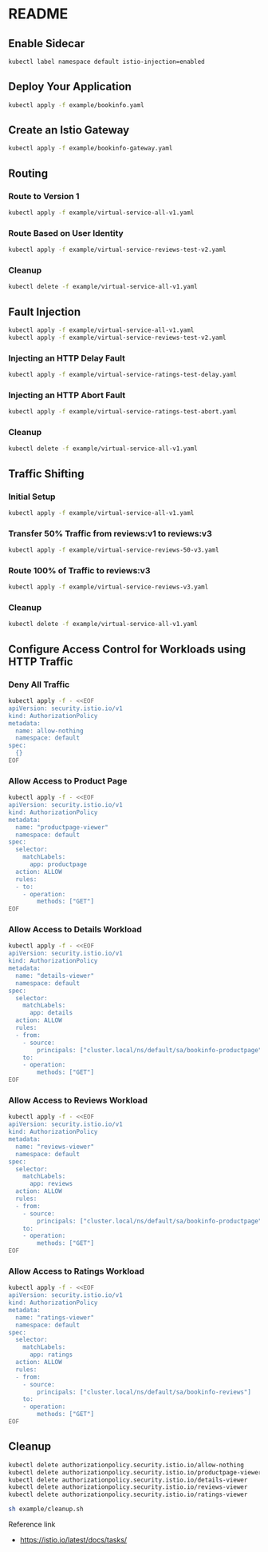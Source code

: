 # README

## Enable Sidecar

```sh
kubectl label namespace default istio-injection=enabled
```

## Deploy Your Application

```sh
kubectl apply -f example/bookinfo.yaml
```

## Create an Istio Gateway

```sh
kubectl apply -f example/bookinfo-gateway.yaml
```

## Routing

### Route to Version 1

```sh
kubectl apply -f example/virtual-service-all-v1.yaml
```

### Route Based on User Identity

```sh
kubectl apply -f example/virtual-service-reviews-test-v2.yaml
```

### Cleanup

```sh
kubectl delete -f example/virtual-service-all-v1.yaml
```

## Fault Injection

```sh
kubectl apply -f example/virtual-service-all-v1.yaml
kubectl apply -f example/virtual-service-reviews-test-v2.yaml
```

### Injecting an HTTP Delay Fault

```sh
kubectl apply -f example/virtual-service-ratings-test-delay.yaml
```

### Injecting an HTTP Abort Fault

```sh
kubectl apply -f example/virtual-service-ratings-test-abort.yaml
```

### Cleanup

```sh
kubectl delete -f example/virtual-service-all-v1.yaml
```

## Traffic Shifting

### Initial Setup

```sh
kubectl apply -f example/virtual-service-all-v1.yaml
```

### Transfer 50% Traffic from reviews:v1 to reviews:v3

```sh
kubectl apply -f example/virtual-service-reviews-50-v3.yaml
```

### Route 100% of Traffic to reviews:v3

```sh
kubectl apply -f example/virtual-service-reviews-v3.yaml
```

### Cleanup

```sh
kubectl delete -f example/virtual-service-all-v1.yaml
```

## Configure Access Control for Workloads using HTTP Traffic

### Deny All Traffic

```sh
kubectl apply -f - <<EOF
apiVersion: security.istio.io/v1
kind: AuthorizationPolicy
metadata:
  name: allow-nothing
  namespace: default
spec:
  {}
EOF
```

### Allow Access to Product Page

```sh
kubectl apply -f - <<EOF
apiVersion: security.istio.io/v1
kind: AuthorizationPolicy
metadata:
  name: "productpage-viewer"
  namespace: default
spec:
  selector:
    matchLabels:
      app: productpage
  action: ALLOW
  rules:
  - to:
    - operation:
        methods: ["GET"]
EOF
```

### Allow Access to Details Workload

```sh
kubectl apply -f - <<EOF
apiVersion: security.istio.io/v1
kind: AuthorizationPolicy
metadata:
  name: "details-viewer"
  namespace: default
spec:
  selector:
    matchLabels:
      app: details
  action: ALLOW
  rules:
  - from:
    - source:
        principals: ["cluster.local/ns/default/sa/bookinfo-productpage"]
    to:
    - operation:
        methods: ["GET"]
EOF
```

### Allow Access to Reviews Workload

```sh
kubectl apply -f - <<EOF
apiVersion: security.istio.io/v1
kind: AuthorizationPolicy
metadata:
  name: "reviews-viewer"
  namespace: default
spec:
  selector:
    matchLabels:
      app: reviews
  action: ALLOW
  rules:
  - from:
    - source:
        principals: ["cluster.local/ns/default/sa/bookinfo-productpage"]
    to:
    - operation:
        methods: ["GET"]
EOF
```

### Allow Access to Ratings Workload

```sh
kubectl apply -f - <<EOF
apiVersion: security.istio.io/v1
kind: AuthorizationPolicy
metadata:
  name: "ratings-viewer"
  namespace: default
spec:
  selector:
    matchLabels:
      app: ratings
  action: ALLOW
  rules:
  - from:
    - source:
        principals: ["cluster.local/ns/default/sa/bookinfo-reviews"]
    to:
    - operation:
        methods: ["GET"]
EOF
```

## Cleanup

```sh
kubectl delete authorizationpolicy.security.istio.io/allow-nothing
kubectl delete authorizationpolicy.security.istio.io/productpage-viewer
kubectl delete authorizationpolicy.security.istio.io/details-viewer
kubectl delete authorizationpolicy.security.istio.io/reviews-viewer
kubectl delete authorizationpolicy.security.istio.io/ratings-viewer
```

```sh
sh example/cleanup.sh
```

Reference link

- https://istio.io/latest/docs/tasks/


